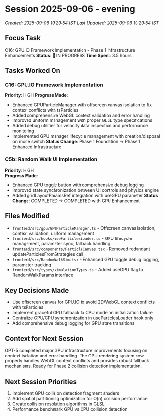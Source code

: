 # Session 2025-09-06 - evening
*Created: 2025-09-06 19:29:54 IST*
*Last Updated: 2025-09-06 19:29:54 IST*

## Focus Task
C16: GPU.IO Framework Implementation - Phase 1 Infrastructure Enhancements
**Status**: 🔄 IN PROGRESS
**Time Spent**: 3.5 hours

## Tasks Worked On
### C16: GPU.IO Framework Implementation
**Priority**: HIGH
**Progress Made**:
- Enhanced GPUParticleManager with offscreen canvas isolation to fix context conflicts with tsParticles
- Added comprehensive WebGL context validation and error handling
- Improved uniform management with proper GLSL type specifications
- Added debug utilities for velocity data inspection and performance monitoring
- Implemented GPU manager lifecycle management with creation/disposal on mode switch
**Status Change**: Phase 1 Foundation → Phase 1 Enhanced Infrastructure

### C5b: Random Walk UI Implementation
**Priority**: HIGH  
**Progress Made**:
- Enhanced GPU toggle button with comprehensive debug logging
- Improved state synchronization between UI controls and physics engine
- Added gridLayoutParamsRef integration with useGPU parameter
**Status Change**: COMPLETED → COMPLETED with GPU Enhancement

## Files Modified
- `frontend/src/gpu/GPUParticleManager.ts` - Offscreen canvas isolation, context validation, uniform management
- `frontend/src/hooks/useParticlesLoader.ts` - GPU lifecycle management, parameter sync, fallback handling
- `frontend/src/components/ParticleCanvas.tsx` - Removed redundant updateParticlesFromStrategies call
- `frontend/src/RandomWalkSim.tsx` - Enhanced GPU toggle debug logging, parameter tracking
- `frontend/src/types/simulationTypes.ts` - Added useGPU flag to RandomWalkParams interface

## Key Decisions Made
- Use offscreen canvas for GPU.IO to avoid 2D/WebGL context conflicts with tsParticles
- Implement graceful GPU fallback to CPU mode on initialization failure
- Centralize GPU/CPU synchronization in useParticlesLoader hook only
- Add comprehensive debug logging for GPU state transitions

## Context for Next Session
GPT-5 completed major GPU infrastructure improvements focusing on context isolation and error handling. The GPU rendering system now properly handles WebGL context conflicts and provides robust fallback mechanisms. Ready for Phase 2 collision detection implementation.

## Next Session Priorities
1. Implement GPU collision detection fragment shaders
2. Add spatial partitioning optimization for O(n) collision performance
3. Create collision resolution algorithms in GLSL
4. Performance benchmark GPU vs CPU collision detection
